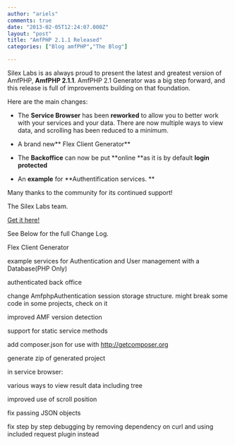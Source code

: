 ```yaml
---
author: "ariels"
comments: true
date: "2013-02-05T12:24:07.000Z"
layout: "post"
title: "AmfPHP 2.1.1 Released"
categories: ["Blog amfPHP","The Blog"]

---
```

Silex Labs is as always proud to present the latest and greatest version of AmfPHP, **AmfPHP 2.1.1**. AmfPHP 2.1 Generator was a big step forward, and this release is full of improvements building on that foundation.

Here are the main changes:




  * The **Service Browser** has been **reworked** to allow you to better work with your services and your data. There are now multiple ways to view data, and scrolling has been reduced to a minimum.


  * A brand new** Flex Client Generator**


  * The **Backoffice** can now be put **online **as it is by default **login protected**


  * An **example** for **Authentification services.
**


Many thanks to the community for its continued support!

The Silex Labs team.

[Get it here!](https://www.silexlabs.org/amfphp/downloads/)

See Below for the full Change Log.

<!-- more -->


Flex Client Generator




example services for Authentication and User management with a Database(PHP Only)




authenticated back office







change AmfphpAuthentication session storage structure. might break some code in some projects, check on it




improved AMF version detection




support for static service methods




add composer.json for use with http://getcomposer.org




generate zip of generated project







in service browser:




various ways to view result data including tree




improved use of scroll position




fix passing JSON objects




fix step by step debugging by removing dependency on curl and using included request plugin instead


